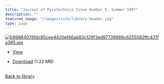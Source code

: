 ```yaml
---
title: "Journal of Pyrotechnics Issue Number 5, Summer 1997"
description: ""
featured_image: "/images/site/library-header.jpg"
type: page
---
```


<a href="https://drive.google.com/file/d/1OjtTgcF_wto6e-Udy0kWJBmi3e-gi9ZZ/view" target="_blank">![b99884078fdc85cee4420ef46ab83c129f3ed97739689c6255582ffc431fa385.jpg](/images/library/b99884078fdc85cee4420ef46ab83c129f3ed97739689c6255582ffc431fa385.jpg)</a>
* <a href="https://drive.google.com/file/d/1OjtTgcF_wto6e-Udy0kWJBmi3e-gi9ZZ/view" target="_blank">View</a>

* [Download](https://drive.google.com/uc?export=download&id=1OjtTgcF_wto6e-Udy0kWJBmi3e-gi9ZZ) (1.22 MB)

<br />[Back to library](/library/)
